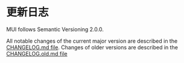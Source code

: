 # 更新日志

<p class="description">MUI follows Semantic Versioning 2.0.0.</p>

All notable changes of the current major version are described in the [CHANGELOG.md file](https://github.com/mui-org/material-ui/blob/HEAD/CHANGELOG.md). Changes of older versions are described in the [CHANGELOG.old.md file](https://github.com/mui-org/material-ui/blob/HEAD/CHANGELOG.old.md)
